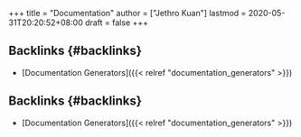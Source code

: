 +++
title = "Documentation"
author = ["Jethro Kuan"]
lastmod = 2020-05-31T20:20:52+08:00
draft = false
+++

## Backlinks {#backlinks}

- [Documentation Generators]({{< relref "documentation_generators" >}})

## Backlinks {#backlinks}

- [Documentation Generators]({{< relref "documentation_generators" >}})
